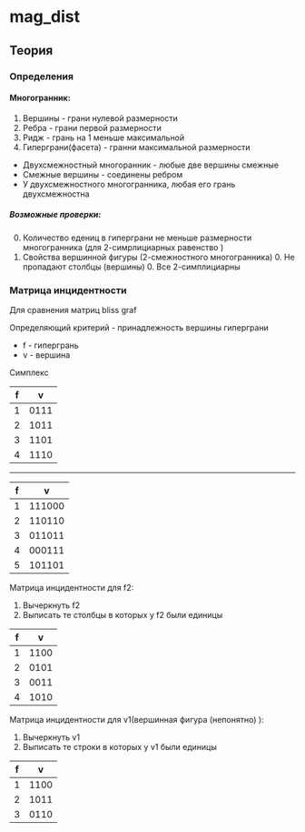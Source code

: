 mag_dist
==========
Теория
------
### Определения 

#### Многогранник:
1. Вершины - грани нулевой размерности
2. Ребра - грани первой размерности
3. Ридж - грань на 1 меньше максимальной
4. Гиперграни(фасета) - гранни максимальной размерности

+ Двухсмежностный многоранник - любые две вершины смежные
+ Смежные вершины - соединены ребром 
+ У двухсмежностного многогранника, любая его грань двухсмежностна 

##### Возможные проверки:
0. Количество едениц в гиперграни не меньше размерности многогранника (для 2-симрлициарных равенство )
0. Свойства вершинной фигуры (2-смежностного многогранника)
    0. Не пропадают столбцы (вершины)
    0. Все 2-симплициарны


### Матрица инцидентности
Для сравнения матриц bliss graf

Определяющий критерий - принадлежность вершины гиперграни

+ f - гипергрань
+ v - вершина

Симплекс

  f  |  v  | 
:---:|:---:|
  1  |0111 |
  2  |1011 |
  3  |1101 |
  4  |1110 |
  
---
  
  f  |   v   | 
:---:|:-----:|
  1  |111000 |
  2  |110110 |
  3  |011011 |
  4  |000111 |
  5  |101101 |
  
  Матрица инцидентности для f2:
  1. Вычеркнуть f2 
  2. Выписать те столбцы в которых у f2 были единицы

  f  |  v  | 
:---:|:---:|
  1  |1100 |
  2  |0101 |
  3  |0011 |
  4  |1010 |

  Матрица инцидентности для v1(вершинная фигура (непонятно) ):
  1. Вычеркнуть v1 
  2. Выписать те строки в которых у v1 были единицы

  f  |   v  | 
:---:|:----:|
  1  | 1100 |
  2  | 1011 |
  3  | 0110 |
